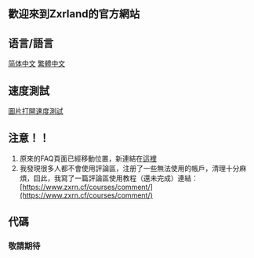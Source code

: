 ## 歡迎來到Zxrland的官方網站
## 语言/語言
[简体中文](https://www.zxrn.cf/) [繁體中文](https://www.zxrn.cf/zh-hant)
## 速度測試
[圖片打開速度測試](https://www.zxrn.cf/test/image-test/)
## 注意！！
1. 原來的FAQ頁面已經移動位置，新連結在[這裡](https://www.zxrn.cf/faq/)
2. 我發現很多人都不會使用評論區，注册了一些無法使用的帳戶，清理十分麻煩，囙此，我寫了一篇評論區使用教程（還未完成）連結：[https://www.zxrn.cf/courses/comment/](https://www.zxrn.cf/courses/comment/)
## 代碼
### 敬請期待